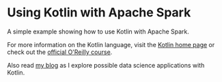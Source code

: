 # Using Kotlin with Apache Spark

A simple example showing how to use Kotlin with Apache Spark. 

For more information on the Kotlin language, visit the [Kotlin home page](http://kotlinlang.org/) or check out the [official O'Reilly course](https://player.oreilly.com/videos/9781491964118).

Also read [my blog](http://tomstechnicalblog.blogspot.com/2016/10/kotlin-for-data-science.html) as I explore possible data science applications with Kotlin.
